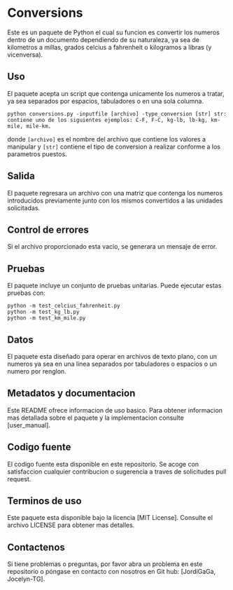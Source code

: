 # Conversions

Este es un paquete de Python el cual su funcion es convertir los numeros dentro de un documento dependiendo de su naturaleza,
ya sea de kilometros a millas, grados celcius a fahrenheit o kilogramos a libras (y vicenversa).

## Uso

El paquete acepta un script que contenga unicamente los numeros a tratar, ya sea separados por espacios, tabuladores o en una 
sola columna.

```
python conversions.py -inputfile [archivo] -type_conversion [str] str: contiene uno de los siguientes ejemplos: C-F, F-C, kg-lb, lb-kg, km-mile, mile-km.
```

donde `[archivo]` es el nombre del archivo que contiene los valores a manipular y `[str]` contiene el tipo de conversion a realizar conforme a los parametros puestos.

## Salida

El paquete regresara un archivo con una matriz que contenga los numeros introducidos previamente junto con los mismos convertidos a las unidades solicitadas.

## Control de errores

Si el archivo proporcionado esta vacio, se generara un mensaje de error.

## Pruebas

El paquete incluye un conjunto de pruebas unitarias. Puede ejecutar estas pruebas con:

```
python -m test_celcius_fahrenheit.py
python -m test_kg_lb.py
python -m test_km_mile.py
```

## Datos

El paquete esta diseñado para operar en archivos de texto plano, con un numeros ya sea en una linea separados por tabuladores o espacios o un numero por renglon. 

## Metadatos y documentacion

Este README ofrece informacion de uso basico. Para obtener informacion mas detallada sobre el paquete y la implementacion consulte [user_manual].

## Codigo fuente

El codigo fuente esta disponible en este repositorio. Se acoge con satisfaccion cualquier contribucion o sugerencia a traves de solicitudes pull request.

## Terminos de uso

Este paquete esta disponible bajo la licencia [MIT License]. Consulte el archivo LICENSE para obtener mas detalles.


## Contactenos

Si tiene problemas o preguntas, por favor abra un problema en este repositorio o póngase en contacto con nosotros en Git hub: [JordiGaGa, Jocelyn-TG].